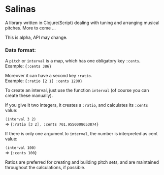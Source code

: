 # Salinas

A library written in Clojure(Script) dealing with tuning and arranging musical pitches. More to come ...

This is alpha, API may change.

### Data format:

A `pitch` or `interval` is a map, which has one obligatory key `:cents`.  
Example: `{:cents 386}`

Moreover it can have a second key `:ratio`.  
Example: `{:ratio [2 1] :cents 1200}`

To create an interval, just use the function `interval`
(of course you can create these manually).

If you give it two integers, it creates a `:ratio`, and calculates its `:cents` value:

`(interval 3 2)`  
=> `{:ratio [3 2], :cents 701.9550008653874}`


If there is only one argument to `interval`, the number is interpreted as cent value:

`(interval 100)`  
=> `{:cents 100}`

Ratios are preferred for creating and building pitch sets, and are maintained throughout the calculations, if possible.
